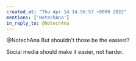 ```yaml
---
created_at: "Thu Apr 14 14:56:57 +0000 2022"
mentions: ['NotechAna']
in_reply_to: @NotechAna
---
```


@NotechAna But shouldn't those be the easiest?

Social media should make it easier, not harder.